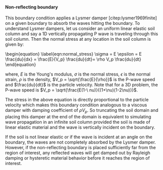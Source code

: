 #### Non-reflecting boundary

This boundary condition applies a Lysmer damper [citep:lysmer1969finite] on a given boundary to
absorb the waves hitting the boundary. To understand Lysmer dampers, let us consider an uniform
linear elastic soil column and say a 1D vertically propagating P wave is traveling through this soil
column. Then the normal stress at any location in the soil column is given by:

\begin{equation}
\label{eqn:normal_stress}
\sigma = E \epsilon = E \frac{du}{dx} = \frac{E}{V_p} \frac{du}{dt}= \rho V_p \frac{du}{dt}
\end{equation}

where, $E$ is the Young's modulus, $\sigma$ is the normal stress, $\epsilon$ is the normal strain,
$\rho$ is the density, $V_p = \sqrt{\frac{E}{\rho}}$ is the P-wave speed and $\frac{du}{dt}$ is the
particle velocity. Note that for a 3D problem, the P-wave speed is $V_p = \sqrt{\frac{E(1-\
nu)}{(1+\nu)(1-2\nu)}}$.

The stress in the above equation is directly proportional to the particle velocity which makes this
boundary condition analogous to a viscous damper with damping coefficient of $\rho V_p$. So
truncating the soil domain and placing this damper at the end of the domain is equivalent to
simulating wave propagation in an infinite soil column provided the soil is made of linear elastic
material and the wave is vertically incident on the boundary.

If the soil is not linear elastic or if the wave is incident at an angle on the boundary, the waves
are not completely absorbed by the Lysmer damper. However, if the non-reflecting boundary is placed
sufficiently far from the region of interest, any reflected waves will get damped out by Rayleigh
damping or hysteretic material behavior before it reaches the region of interest.
